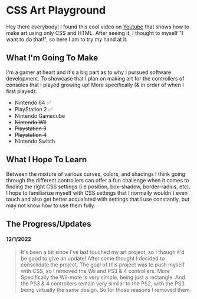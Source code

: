 # CSS Art Playground
Hey there everybody! I found this cool video on [Youtube](https://www.youtube.com/watch?v=pD10-PocoQQ) 
that shows how to make art using only CSS and HTML. After seeing it, I thought to myself "I want to do that!",
so here I am to try my hand at it.

## What I'm Going To Make
I'm a gamer at heart and it's a big part as to why I pursued software development. To showcase that
I plan on making art for the controllers of consoles that I played growing up!
More specifically (& in order of when I first played):
- Nintendo 64 ✅
- PlayStation 2 ✅
- Nintendo Gamecube
- ~~Nintendo Wii~~
- ~~Playstation 3~~
- ~~Playstation 4~~
- Nintendo Switch

## What I Hope To Learn
Between the mixture of various curves, colors, and shadings I think going through the different controllers
can offer a fun challenge when it comes to finding the right CSS settings (i.e position, box-shadow, border-radius, etc).
I hope to familiarize myself with CSS settings that I normally wouldn't even touch and also get better acquainted with
settings that I use constantly, but may not know how to use them fully.

## The Progress/Updates
#### 12/1/2022
> It's been a bit since I've last touched my art project, so I though it'd be good to give an update! After some thought I decided to consolidate the project. The goal of this project was to push myself with CSS, so I removed the Wii and PS3 & 4 controllers. More Specifically the Wii-mote is very simple, being just a rectangle. And the PS3 & 4 controllers remain very similar to the PS2, with the PS3 being virtually the same design. So for those reasons I removed them.